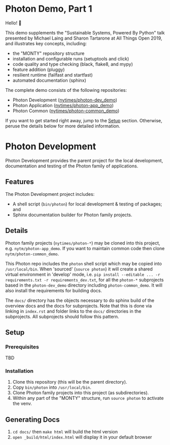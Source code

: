 # Photon Demo, Part 1

Hello! 👋

This demo supplements the "Sustainable Systems, Powered By Python" talk presented by Michael
Laing and Sharon Tartarone at All Things Open 2019, and illustrates key concepts, including:

* the "MONTY" repository structure
* installation and configurable runs (setuptools and click)
* code quality and type checking (black, flake8, and mypy)
* feature addition (pluggy)
* resilient runtime (failfast and startfast)
* automated documentation (sphinx)

The complete demo consists of the following repositories:

* Photon Development ([nytimes/photon-dev_demo](https://github.com/nytimes/photon-dev_demo))
* Photon Application ([nytimes/photon-app_demo](https://github.com/nytimes/photon-app_demo))
* Photon Common ([nytimes/photon-common_demo](https://github.com/nytimes/photon-common_demo))

If you want to get started right away, jump to the [Setup](#Setup) section. Otherwise, peruse the details below for more detailed information.

# Photon Development

Photon Development provides the parent project for the local development, documentation and testing of the Photon family of applications.

## Features
The Photon Development project includes:

* A shell script (`bin/photon`) for local development & testing of packages; and
* Sphinx documentation builder for Photon family projects.

## Details
Photon family projects (`nytimes/photon-*`) may be cloned into this project, e.g. `nytm/photon-app_demo`. If you want to maintain common code then clone `nytm/photon-common_demo`.

This Photon repo includes the `photon` shell script which may be copied into `/usr/local/bin`. When 'sourced' (`source photon`) it will create a shared virtual environment in 'develop' mode, i.e. `pip install --editable ... -r requirements.txt -r requirements_dev.txt`, for all the `photon-*` subprojects based in the `photon-dev_demo` directory including `photon-common_demo`. It will also install the requirements for building docs.

The `docs/` directory has the objects necessary to do sphinx build of the overview docs and the docs for subprojects. Note that this is done via linking in `index.rst` and folder links to the `docs/` directories in the subprojects. All subprojects should follow this pattern.

## Setup

### Prerequisites

TBD

### Installation

1. Clone this repository (this will be the parent directory).
2. Copy `bin/photon` into `/usr/local/bin`.
2. Clone Photon family projects into this project (as subdirectories).
3. Within any part of the "MONTY" structure, run `source photon` to activate the venv.

## Generating Docs

1. `cd docs/` then `make html` will build the html version
2. `open _build/html/index.html` will display it in your default browser
